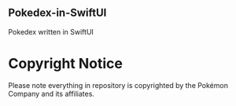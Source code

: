 ## Pokedex-in-SwiftUI
Pokedex written in SwiftUI

# Copyright Notice
Please note everything in repository is copyrighted by the Pokémon Company and its affiliates.
